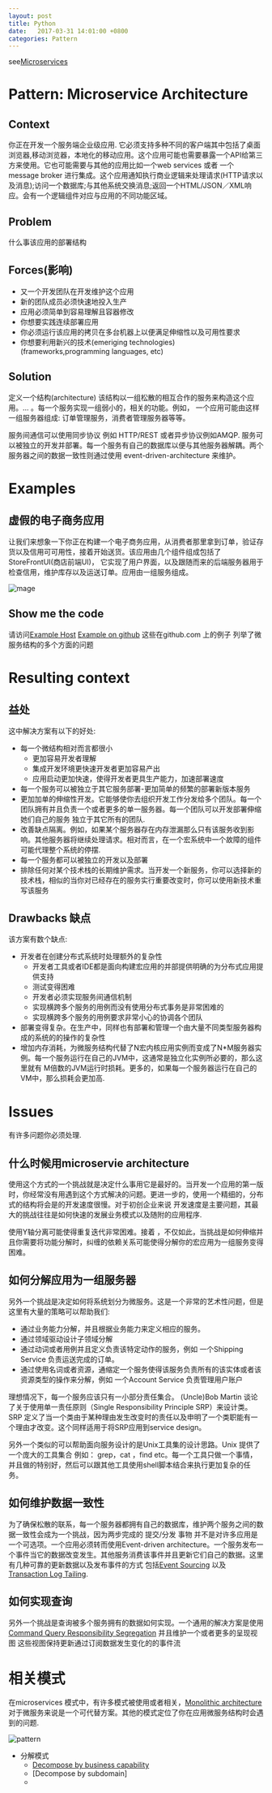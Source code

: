 ```yaml
---
layout: post
title: Python
date:   2017-03-31 14:01:00 +0800
categories: Pattern
---
```


see[Microservices](http://microservices.io/patterns/microservices.html)

# Pattern: Microservice Architecture

## Context

你正在开发一个服务端企业级应用. 它必须支持多种不同的客户端其中包括了桌面浏览器,移动浏览器，本地化的移动应用。这个应用可能也需要暴露一个API给第三方来使用。它也可能需要与其他的应用比如一个web services 或者 一个message broker 进行集成。这个应用通知执行商业逻辑来处理请求(HTTP请求以及消息);访问一个数据库;与其他系统交换消息;返回一个HTML/JSON／XML响应。会有一个逻辑组件对应与应用的不同功能区域。

## Problem
什么事该应用的部署结构

## Forces(影响)
- 又一个开发团队在开发维护这个应用
- 新的团队成员必须快速地投入生产
- 应用必须简单到容易理解且容器修改
- 你想要实践连续部署应用
- 你必须运行该应用的拷贝在多台机器上以便满足伸缩性以及可用性要求
- 你想要利用新兴的技术(emeriging technologies)(frameworks,programming languages, etc)

## Solution
定义一个结构(architecture) 该结构以一组松散的相互合作的服务来构造这个应用。... 。每一个服务实现一组弱小的，相关的功能。例如， 一个应用可能由这样一组服务器组成:
订单管理服务，消费者管理服务器等等。

服务间通信可以使用同步协议 例如 HTTP/REST 或者异步协议例如AMQP. 服务可以被独立的开发并部署。每一个服务有自己的数据库以便与其他服务器解耦。两个服务器之间的数据一致性则通过使用 event-driven-architecture 来维护。


# Examples

## 虚假的电子商务应用

让我们来想象一下你正在构建一个电子商务应用，从消费者那里拿到订单，验证存货以及信用可可用性，接着开始送货。该应用由几个组件组成包括了StoreFrontUI(商店前端UI)，
它实现了用户界面，以及跟随而来的后端服务器用于检查信用，维护库存以及运送订单。应用由一组服务组成。

![mage](http://microservices.io/i/Microservice_Architecture.png)


## Show me the code
请访问[Example Host](http://eventuate.io/exampleapps.html)
[Example on github](https://github.com/eventuate-examples/eventuate-examples-java-customers-and-orders)
这些在github.com 上的例子 列举了微服务结构的多个方面的问题


# Resulting context

## 益处
这中解决方案有以下的好处:
- 每一个微结构相对而言都很小
    - 更加容易开发者理解
    - 集成开发环境更快速开发者更加容易产出
    - 应用启动更加快速，使得开发者更具生产能力，加速部署速度
- 每一个服务可以被独立于其它服务部署-更加简单的频繁的部署新版本服务
- 更加加单的伸缩性开发。它能够使你去组织开发工作分发给多个团队。每一个团队拥有并且负责一个或者更多的单一服务器。每一个团队可以开发部署伸缩她们自己的服务 独立于其它所有的团队.
- 改善缺点隔离。例如，如果某个服务器存在内存泄漏那么只有该服务收到影响。其他服务器将继续处理请求。相对而言，在一个宏系统中一个故障的组件可能代理整个系统的停摆.
- 每一个服务都可以被独立的开发以及部署
- 排除任何对某个技术栈的长期维护需求。当开发一个新服务，你可以选择新的技术栈，相似的当你对已经存在的服务实行重要改变时，你可以使用新技术重写该服务


## Drawbacks 缺点
该方案有数个缺点:
- 开发者在创建分布式系统时处理额外的复杂性
    - 开发者工具或者IDE都是面向构建宏应用的并部提供明确的为分布式应用提供支持
    - 测试变得困难
    - 开发者必须实现服务间通信机制
    - 实现横跨多个服务的用例而没有使用分布式事务是非常困难的
    - 实现横跨多个服务的用例要求非常小心的协调各个团队
- 部署变得复杂。在生产中，同样也有部署和管理一个由大量不同类型服务器构成的系统的的操作的复杂性
- 增加内存消耗，为微服务结构代替了N宏内核应用实例而变成了N*M服务器实例。每一个服务运行在自己的JVM中，这通常是独立化实例所必要的，那么这里就有
M倍数的JVM运行时损耗。更多的，如果每一个服务器运行在自己的VM中，那么损耗会更加高.

# Issues
有许多问题你必须处理.

## 什么时候用microservie architecture
使用这个方式的一个挑战就是决定什么事用它是最好的。当开发一个应用的第一版时，你经常没有用遇到这个方式解决的问题。更进一步的，使用一个精细的，分布式的结构将会是的开发速度很慢。对于初创企业来说 开发速度是主要问题，其最大的挑战往往是如何快速的发展业务模式以及随附的应用程序.

使用Y轴分离可能使得重复迭代非常困难。接着 ，不仅如此，当挑战是如何伸缩并且你需要将功能分解时，纠缠的依赖关系可能使得分解你的宏应用为一组服务变得困难。

## 如何分解应用为一组服务器
另外一个挑战是决定如何将系统划分为微服务。这是一个非常的艺术性问题，但是这里有大量的策略可以帮助我们:
- 通过业务能力分解，并且根据业务能力来定义相应的服务。
- 通过领域驱动设计子领域分解
- 通过动词或者用例并且定义负责该特定动作的服务，例如 一个Shipping Service 负责运送完成的订单。
- 通过使用名词或者资源，通缩定一个服务使得该服务负责所有的该实体或者该资源类型的操作来分解，例如
一个Account Service 负责管理用户账户

理想情况下，每一个服务应该只有一小部分责任集合。
(Uncle)Bob Martin 谈论了关于使用单一责任原则（Single Responsibility Principle SRP）来设计类。SRP 定义了当一个类由于某种理由发生改变时的责任以及申明了一个类职能有一个理由才改变。这个同样适用于将SRP应用到service design。

另外一个类似的可以帮助面向服务设计的是Unix工具集的设计思路。Unix 提供了一个庞大的工具集合 例如：
grep，cat ，find etc。每一个工具只做一个事情，并且做的特别好，然后可以跟其他工具使用shell脚本结合来执行更加复杂的任务。

## 如何维护数据一致性
为了确保松散的联系，每一个服务器都拥有自己的数据库，维护两个服务之间的数据一致性会成为一个挑战，因为两步完成的 提交/分发 事物 并不是对许多应用是一个可选项。一个应用必须转而使用Event-driven architecture。一个服务发布一个事件当它的数据改变发生。其他服务消费该事件并且更新它们自己的数据。这里有几种可靠的更新数据以及发布事件的方式
包括[Event Sourcing](http://microservices.io/patterns/data/event-sourcing.html) 以及 [Transaction Log Tailing](http://microservices.io/patterns/data/transaction-log-tailing.html).

## 如何实现查询
另外一个挑战是查询被多个服务拥有的数据如何实现。一个通用的解决方案是使用[Command Query Responsibility Segregation](http://microservices.io/patterns/data/cqrs.html) 并且维护一个或者更多的呈现视图 这些视图保持更新通过订阅数据发生变化的的事件流

# 相关模式
在microservices 模式中，有许多模式被使用或者相关，[Monolithic architecture](http://microservices.io/patterns/monolithic.html)对于微服务来说是一个可代替方案。其他的模式定位了你在应用微服务结构时会遇到的问题.

![pattern](http://microservices.io/i/PatternsRelatedToMicroservices.jpg)

- 分解模式
    - [Decompose by business capability](http://microservices.io/patterns/decomposition/decompose-by-business-capability.html)
    - [Decompose by subdomain]
    - 